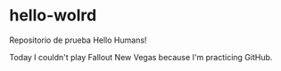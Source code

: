 # hello-wolrd
Repositorio de prueba
Hello Humans!

Today I  couldn't play Fallout New Vegas because I'm practicing GitHub.
